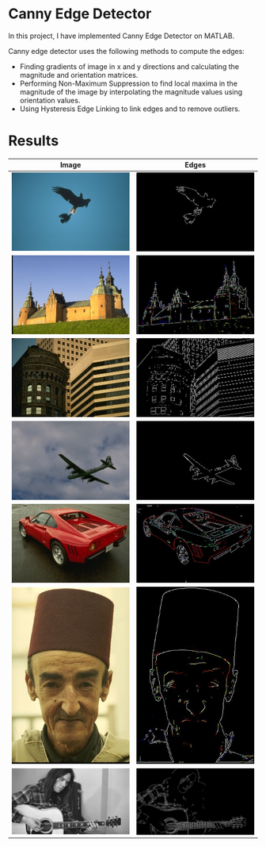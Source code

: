 Canny Edge Detector
====================

In this project, I have implemented Canny Edge Detector on MATLAB.

Canny edge detector uses the following methods to compute the edges:

- Finding gradients of image in x and y directions and calculating the magnitude and orientation matrices.
- Performing Non-Maximum Suppression to find local maxima in the magnitude of the image by interpolating the magnitude values using orientation values.
- Using Hysteresis Edge Linking to link edges and to remove outliers.

# Results

|  Image | Edges |
| ----------- | ----------- |
| ![](Input/135069.jpg) | ![](Results/135069.jpg) |
| ![](Input/201080.jpg) | ![](Results/201080.jpg) |
| ![](Input/48017.jpg) | ![](Results/48017.jpg) |
| ![](Input/3096.jpg) | ![](Results/3096.jpg) |
| ![](Input/29030.jpg) | ![](Results/29030.jpg) |
| ![](Input/189080.jpg) | ![](Results/189080.jpg) |
| ![](Input/NY.jpg) | ![](Results/NY.jpg) |
